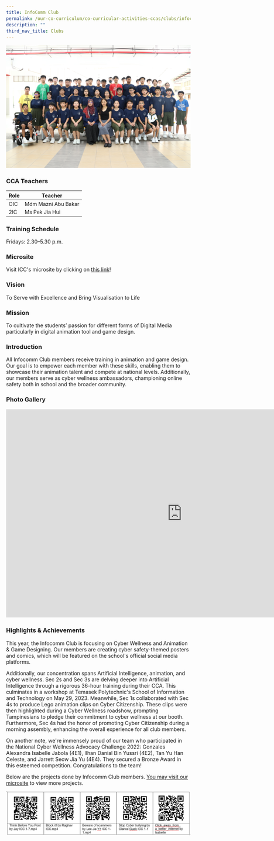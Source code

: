 ```yaml
---
title: InfoComm Club
permalink: /our-co-curriculum/co-curricular-activities-ccas/clubs/infocomm-club/
description: ""
third_nav_title: Clubs
---
```

![](/images/2023_icc_02.jpg)

### CCA Teachers

| Role | Teacher |
|---|---|
| OIC | Mdm Mazni Abu Bakar |
| 2IC | Ms Pek Jia Hui |

### Training Schedule
Fridays: 2.30–5.30 p.m.

### Microsite
Visit ICC's microsite by clicking on [this link](https://sites.google.com/moe.edu.sg/tpssinfocommclub/home)! 

### Vision
To Serve with Excellence and Bring Visualisation to Life

### Mission 
To cultivate the students’ passion for different forms of Digital Media particularly in digital animation tool and game design.
### Introduction 
All Infocomm Club members receive training in animation and game design. Our goal is to empower each member with these skills, enabling them to showcase their animation talent and compete at national levels. Additionally, our members serve as cyber wellness ambassadors, championing online safety both in school and the broader community.

### Photo Gallery

<iframe src="https://docs.google.com/presentation/d/e/2PACX-1vRnz9tVlz14oMtfqj1haFB3rK4lIw1ZXQ9ISQ0PexP49A3uSCxv9NZjc58HlgFhht6ANKdzAGGaCItO/embed?start=true&amp;loop=true&amp;delayms=3000" frameborder="0" width="960" height="569" allowfullscreen="true"></iframe>

### Highlights &amp; Achievements
This year, the Infocomm Club is focusing on Cyber Wellness and Animation &amp; Game Designing. Our members are creating cyber safety-themed posters and comics, which will be featured on the school's official social media platforms.

Additionally, our concentration spans Artificial Intelligence, animation, and cyber wellness. Sec 2s and Sec 3s are delving deeper into Artificial Intelligence through a rigorous 36-hour training during their CCA. This culminates in a workshop at Temasek Polytechnic's School of Information and Technology on May 29, 2023. Meanwhile, Sec 1s collaborated with Sec 4s to produce Lego animation clips on Cyber Citizenship. These clips were then highlighted during a Cyber Wellness roadshow, prompting Tampinesians to pledge their commitment to cyber wellness at our booth. Furthermore, Sec 4s had the honor of promoting Cyber Citizenship during a morning assembly, enhancing the overall experience for all club members.

On another note, we're immensely proud of our team who participated in the National Cyber Wellness Advocacy Challenge 2022: Gonzales Alexandra Isabelle Jabola (4E1), Ilhan Danial Bin Yussri (4E2), Tan Yu Han Celeste, and Jarrett Seow Jia Yu (4E4). They secured a Bronze Award in this esteemed competition. Congratulations to the team!

Below are the projects done by Infocomm Club members. [You may visit our microsite](https://sites.google.com/moe.edu.sg/tpssinfocommclub/home) to view more projects.

![](/images/icc%20projects%20semester%201.png)